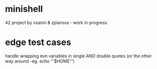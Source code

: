 # minishell

42 project by vsanin & zpiarova - work in progress

# edge test cases
handle wrapping evn variables in single AND double  quotes (or the other way around -eg. echo "'$HOME'")
